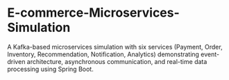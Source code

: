 # E-commerce-Microservices-Simulation
A Kafka-based microservices simulation with six services (Payment, Order, Inventory, Recommendation, Notification, Analytics) demonstrating event-driven architecture, asynchronous communication, and real-time data processing using Spring Boot.
